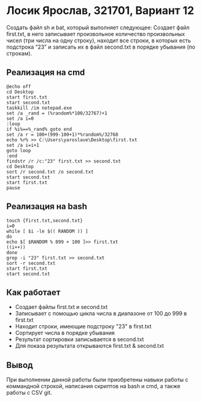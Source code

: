 # Лосик Ярослав, 321701, Вариант 12

Создать файл sh и bat, который выполняет следующее:
Создает файл first.txt, в него записывает произвольное количество произвольных чисел (три числа на одну строку),
находит все строки, в которых есть подстрока “23” и записать их в файл second.txt в порядке убывания (по строкам). 

## Реализация на cmd

```
@echo off
cd Desktop
start first.txt
start second.txt
taskkill /im notepad.exe
set /a _rand = (%random%*100/32767)+1
set /a i=0
:loop
if %i%==%_rand% goto end
set /a r = 100+(999-100+1)*%random%/32768
echo %r% >> C:\Users\yaroslave\Desktop\first.txt
set /a i=i+1
goto loop
:end
findstr /r /c:"23" first.txt >> second.txt
cd Desktop
sort /r second.txt /o second.txt
start second.txt
start first.txt 
pause
```

## Реализация на bash

```
touch {first.txt,second.txt}
i=0
while [ $i -le $(( RANDOM )) ]
do
echo $[ $RANDOM % 899 + 100 ]>> first.txt
((i++))
done
grep -i "23" first.txt >> second.txt
sort -r second.txt
start first.txt
start second.txt
```

## Как работает

- Создает файлы first.txt и second.txt
- Записывает с помощью цикла числа в диапазоне от 100 до 999 в first.txt
- Находит строки, имеющие подстроку "23" в first.txt
- Сортирует числа в порядке убывания
- Результат сортировки записывается в second.txt
- Для показа результата открываются first.txt & second.txt

## Вывод

При выполнении данной работы были приобретены навыки работы с коммандной строкой, написания скриптов на bash и cmd, а также работы с CSV git.
